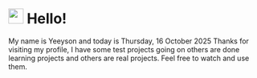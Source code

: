  <h1>
    <img src="https://emojis.slackmojis.com/emojis/images/1643510097/45343/hi.gif?1643510097" width="30"/> 
    Hello!
 </h1>
 <p>
    My name is Yeeyson and today is Thursday, 16 October 2025
    Thanks for visiting my profile, I have some test projects going on others are done learning projects and others are real projects.
    Feel free to watch and use them.
 </p>